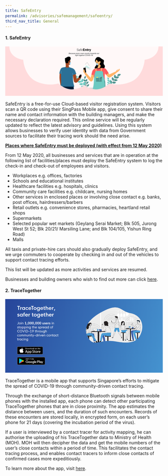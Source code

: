```yaml
---
title: SafeEntry
permalink: /advisories/safemanagement/safeentry/
third_nav_title: General
---
```


#### **1. SafeEntry**

![SafeEntry](/images/safeentrypic.png "SafeEntry")

SafeEntry is a free-for-use Cloud-based visitor registration system. Visitors scan a QR code using their SingPass Mobile app, give consent to share their name and contact information with the building managers, and make the necessary declaration required. This online service will be regularly updated to reflect the latest advisory and guidelines. Using this system allows businesses to verify user identity with data from Government sources to facilitate their tracing work should the need arise. 

**<ins>Places where SafeEntry must be deployed (with effect from 12 May 2020)</ins>**

From 12 May 2020, all businesses and services that are in operation at the following list of facilities/places must deploy the SafeEntry system to log the check-in and check-out of employees and visitors.
- Workplaces e.g. offices, factories
- Schools and educational institutes
- Healthcare facilities e.g. hospitals, clinics
- Community care facilities e.g. childcare, nursing homes
- Other services in enclosed places or involving close contact e.g. banks, post offices, hairdressers/barbers
- Retail outlets e.g. convenience stores, pharmacies, heartland retail shops
- Supermarkets
- Selected popular wet markets (Geylang Serai Market; Blk 505, Jurong West St 52; Blk 20/21/ Marsiling Lane; and Blk 104/105, Yishun Ring Road)
- Malls

All taxis and private-hire cars should also gradually deploy SafeEntry, and we urge commuters to cooperate by checking in and out of the vehicles to support contact tracing efforts.

This list will be updated as more activities and services are resumed. 

Businesses and building owners who wish to find out more can click <a target="_blank" href="https://go.gov.sg/travelhealthdeclare">here</a>.



#### **2. TraceTogether**

![Trace Together](/images/tracetogether.png "Trace Together")

TraceTogether is a mobile app that supports Singapore’s efforts to mitigate the spread of COVID-19 through community-driven contact tracing.

Through the exchange of short-distance Bluetooth signals between mobile phones with the installed app, each phone can detect other participating TraceTogether phones that are in close proximity. The app estimates the distance between users, and the duration of such encounters. Records of these encounters are stored locally, in encrypted form, on each user’s phone for 21 days (covering the incubation period of the virus).

If a user is interviewed by a contact tracer for activity mapping, he can authorise the uploading of his TraceTogether data to Ministry of Health (MOH). MOH will then decipher the data and get the mobile numbers of the user’s close contacts within a period of time. This facilitates the contact tracing process, and enables contact tracers to inform close contacts of confirmed cases more expeditiously.

To learn more about the app, visit <a target="_blank" href="https://go.gov.sg/tracetgt">here</a>.
